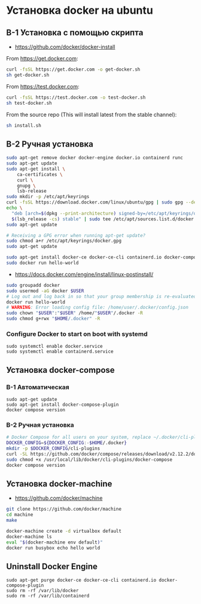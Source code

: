 # Установка docker на ubuntu

## В-1 Установка с помощью скрипта

- https://github.com/docker/docker-install

From https://get.docker.com:

```bash
curl -fsSL https://get.docker.com -o get-docker.sh
sh get-docker.sh
```

From https://test.docker.com:

```bash
curl -fsSL https://test.docker.com -o test-docker.sh
sh test-docker.sh
```

From the source repo (This will install latest from the stable channel):

```bash
sh install.sh
```

## В-2 Ручная установка

```bash
sudo apt-get remove docker docker-engine docker.io containerd runc
sudo apt-get update
sudo apt-get install \
    ca-certificates \
    curl \
    gnupg \
    lsb-release
sudo mkdir -p /etc/apt/keyrings
curl -fsSL https://download.docker.com/linux/ubuntu/gpg | sudo gpg --dearmor -o /etc/apt/keyrings/docker.gpg
echo \
  "deb [arch=$(dpkg --print-architecture) signed-by=/etc/apt/keyrings/docker.gpg] https://download.docker.com/linux/ubuntu \
  $(lsb_release -cs) stable" | sudo tee /etc/apt/sources.list.d/docker.list > /dev/null
sudo apt-get update

# Receiving a GPG error when running apt-get update?
sudo chmod a+r /etc/apt/keyrings/docker.gpg
sudo apt-get update

sudo apt-get install docker-ce docker-ce-cli containerd.io docker-compose-plugin
sudo docker run hello-world

```

- https://docs.docker.com/engine/install/linux-postinstall/

```bash
sudo groupadd docker
sudo usermod -aG docker $USER
# Log out and log back in so that your group membership is re-evaluated
docker run hello-world
# WARNING: Error loading config file: /home/user/.docker/config.json
sudo chown "$USER":"$USER" /home/"$USER"/.docker -R
sudo chmod g+rwx "$HOME/.docker" -R
```

### Configure Docker to start on boot with systemd

```
sudo systemctl enable docker.service
sudo systemctl enable containerd.service
```

## Установка docker-compose

### В-1 Автоматическая

```
sudo apt-get update
sudo apt-get install docker-compose-plugin
docker compose version
```

### В-2 Ручная установка

```bash
# Docker Compose for all users on your system, replace ~/.docker/cli-plugins with /usr/local/lib/docker/cli-plugins
DOCKER_CONFIG=${DOCKER_CONFIG:-$HOME/.docker}
mkdir -p $DOCKER_CONFIG/cli-plugins
curl -SL https://github.com/docker/compose/releases/download/v2.12.2/docker-compose-linux-x86_64 -o $DOCKER_CONFIG/cli-plugins/docker-compose
sudo chmod +x /usr/local/lib/docker/cli-plugins/docker-compose
docker compose version
```

## Установка docker-machine

- https://github.com/docker/machine

```bash
git clone https://github.com/docker/machine
cd machine
make

docker-machine create -d virtualbox default
docker-machine ls
eval "$(docker-machine env default)"
docker run busybox echo hello world
```


## Uninstall Docker Engine

```
sudo apt-get purge docker-ce docker-ce-cli containerd.io docker-compose-plugin
sudo rm -rf /var/lib/docker
sudo rm -rf /var/lib/containerd
```